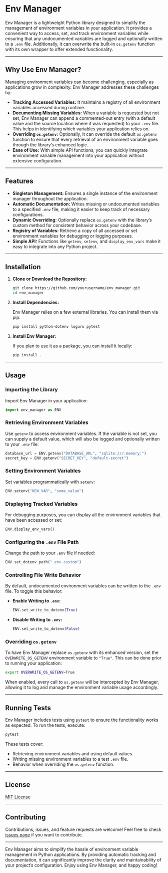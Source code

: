 # Env Manager

Env Manager is a lightweight Python library designed to simplify the management of environment variables in your application. It provides a convenient way to access, set, and track environment variables while ensuring that any undocumented variables are logged and optionally written to a `.env` file. Additionally, it can overwrite the built-in `os.getenv` function with its own wrapper to offer extended functionality.

---

## Why Use Env Manager?

Managing environment variables can become challenging, especially as applications grow in complexity. Env Manager addresses these challenges by:

- **Tracking Accessed Variables:** It maintains a registry of all environment variables accessed during runtime.
- **Documenting Missing Variables:** When a variable is requested but not set, Env Manager can append a commented-out entry (with a default value and the source location where it was requested) to your `.env` file. This helps in identifying which variables your application relies on.
- **Overriding `os.getenv`:** Optionally, it can override the default `os.getenv` function to ensure that every retrieval of an environment variable goes through the library’s enhanced logic.
- **Ease of Use:** With simple API functions, you can quickly integrate environment variable management into your application without extensive configuration.

---

## Features

- **Singleton Management:** Ensures a single instance of the environment manager throughout the application.
- **Automatic Documentation:** Writes missing or undocumented variables to a specified `.env` file, making it easier to keep track of necessary configurations.
- **Dynamic Overriding:** Optionally replace `os.getenv` with the library’s custom method for consistent behavior across your codebase.
- **Registry of Variables:** Retrieve a copy of all accessed or set environment variables for debugging or logging purposes.
- **Simple API:** Functions like `getenv`, `setenv`, and `display_env_vars` make it easy to integrate into any Python project.

---

## Installation

1. **Clone or Download the Repository:**

   ```bash
   git clone https://github.com/yourusername/env_manager.git
   cd env_manager
   ```

2. **Install Dependencies:**

   Env Manager relies on a few external libraries. You can install them via pip:

   ```bash
   pip install python-dotenv loguru pytest
   ```

3. **Install Env Manager:**

   If you plan to use it as a package, you can install it locally:

   ```bash
   pip install .
   ```

---

## Usage

### Importing the Library

Import Env Manager in your application:

```python
import env_manager as ENV
```

### Retrieving Environment Variables

Use `getenv` to access environment variables. If the variable is not set, you can supply a default value, which will also be logged and optionally written to your `.env` file:

```python
database_url = ENV.getenv("DATABASE_URL", "sqlite:///:memory:")
secret_key = ENV.getenv("SECRET_KEY", "default-secret")
```

### Setting Environment Variables

Set variables programmatically with `setenv`:

```python
ENV.setenv("NEW_VAR", "some_value")
```

### Displaying Tracked Variables

For debugging purposes, you can display all the environment variables that have been accessed or set:

```python
ENV.display_env_vars()
```

### Configuring the `.env` File Path

Change the path to your `.env` file if needed:

```python
ENV.set_dotenv_path(".env.custom")
```

### Controlling File Write Behavior

By default, undocumented environment variables can be written to the `.env` file. To toggle this behavior:

- **Enable Writing to `.env`:**

  ```python
  ENV.set_write_to_dotenv(True)
  ```

- **Disable Writing to `.env`:**

  ```python
  ENV.set_write_to_dotenv(False)
  ```

### Overriding `os.getenv`

To have Env Manager replace `os.getenv` with its enhanced version, set the `OVERWRITE_OS_GETENV` environment variable to `"True"`. This can be done prior to running your application:

```bash
export OVERWRITE_OS_GETENV=True
```

When enabled, every call to `os.getenv` will be intercepted by Env Manager, allowing it to log and manage the environment variable usage accordingly.

---

## Running Tests

Env Manager includes tests using `pytest` to ensure the functionality works as expected. To run the tests, execute:

```bash
pytest
```

These tests cover:
- Retrieving environment variables and using default values.
- Writing missing environment variables to a test `.env` file.
- Behavior when overriding the `os.getenv` function.

---

## License

[MIT License](LICENSE)

---

## Contributing

Contributions, issues, and feature requests are welcome! Feel free to check [issues page](https://github.com/passeride/PythonEnvVarManager/issues) if you want to contribute.

---

Env Manager aims to simplify the hassle of environment variable management in Python applications. By providing automatic tracking and documentation, it can significantly improve the clarity and maintainability of your project’s configuration. Enjoy using Env Manager, and happy coding!

